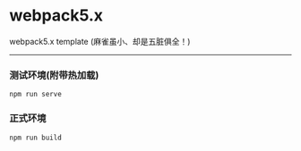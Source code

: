 # webpack5.x
webpack5.x template (麻雀虽小、却是五脏俱全！)
<hr/>

### 测试环境(附带热加载)
```
npm run serve
```

### 正式环境
```
npm run build
```